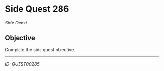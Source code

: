 # Side Quest 286

*Side Quest*

## Objective
Complete the side quest objective.

---
*ID: QUEST00285*